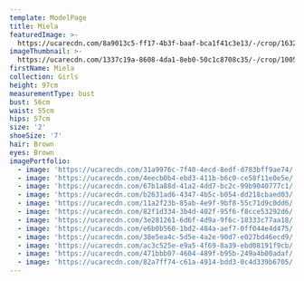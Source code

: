 ```yaml
---
template: ModelPage
title: Miela
featuredImage: >-
  https://ucarecdn.com/8a9013c5-ff17-4b3f-baaf-bca1f41c3e13/-/crop/1632x853/0,644/-/preview/
imageThumbnail: >-
  https://ucarecdn.com/1337c19a-8608-4da1-8eb0-50c1c8708c35/-/crop/1005x1121/55,0/-/preview/
firstName: Miela
collection: Girls
height: 97cm
measurementType: bust
bust: 56cm
waist: 55cm
hips: 57cm
size: '2'
shoeSize: '7'
hair: Brown
eyes: Brown
imagePortfolio:
  - image: 'https://ucarecdn.com/31a9976c-7f40-4ecd-8edf-d783bff9ae74/'
  - image: 'https://ucarecdn.com/4eecb0b4-ebd3-411b-b6c0-ce58f11e0e5e/'
  - image: 'https://ucarecdn.com/67b1a88d-41a2-4dd7-bc2c-99b9040777c1/'
  - image: 'https://ucarecdn.com/b2631ad6-4347-4b5c-b054-dd218cbaed03/'
  - image: 'https://ucarecdn.com/11a2f23b-85ab-4e9f-9bf8-55c71d9c0dd6/'
  - image: 'https://ucarecdn.com/82f1d334-3b4d-402f-95f6-f8cce53292d6/'
  - image: 'https://ucarecdn.com/3e281261-6d6f-4d9a-9f6c-18333c77aa18/'
  - image: 'https://ucarecdn.com/e6b0b560-1bd2-484a-aef7-0ff044e4d475/'
  - image: 'https://ucarecdn.com/38e5ea4c-5d5e-4a2e-90d7-e027bd46ecd9/'
  - image: 'https://ucarecdn.com/ac3c525e-e9a5-4f69-8a39-ebd08191f9cb/'
  - image: 'https://ucarecdn.com/471bbb07-4604-489f-b95b-249a4b00adaf/'
  - image: 'https://ucarecdn.com/82a7ff74-c61a-4914-bdd3-0c4d339b6705/'
---
```


